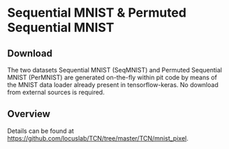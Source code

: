 # Sequential MNIST & Permuted Sequential MNIST
## Download
The two datasets Sequential MNIST (SeqMNIST) and Permuted Sequential MNIST (PerMNIST) are generated on-the-fly within pit code by means of the MNIST data loader already present in tensorflow-keras. No download from external sources is required.

## Overview
Details can be found at https://github.com/locuslab/TCN/tree/master/TCN/mnist_pixel.


